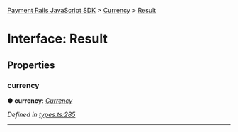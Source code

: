 [Payment Rails JavaScript SDK](../README.md) > [Currency](../modules/currency.md) > [Result](../interfaces/currency.result.md)



# Interface: Result


## Properties
<a id="currency"></a>

###  currency

**●  currency**:  *[Currency](currency.currency-1.md)* 

*Defined in [types.ts:285](https://github.com/PaymentRails/javascript-sdk/blob/d7f3cdf/lib/types.ts#L285)*





___


